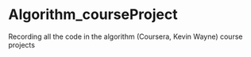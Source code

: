 # Algorithm_courseProject
  Recording all the code in the algorithm (Coursera, Kevin Wayne) course projects 
